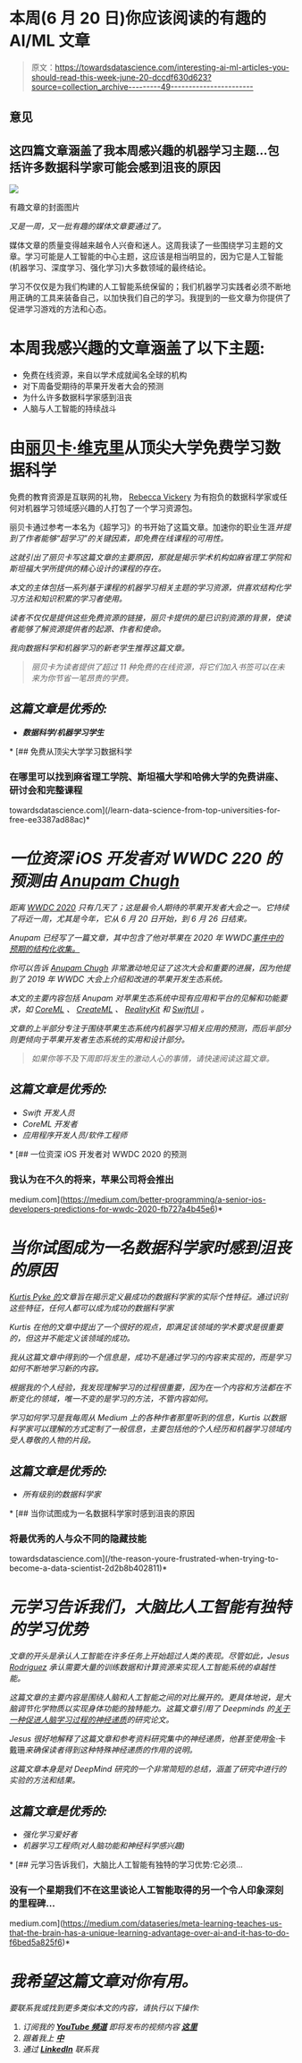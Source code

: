 # 本周(6 月 20 日)你应该阅读的有趣的 AI/ML 文章

> 原文：<https://towardsdatascience.com/interesting-ai-ml-articles-you-should-read-this-week-june-20-dccdf630d623?source=collection_archive---------49----------------------->

## 意见

## 这四篇文章涵盖了我本周感兴趣的机器学习主题…包括许多数据科学家可能会感到沮丧的原因

![](img/5b8de00b729d0efa9f3939eee3b5f860.png)

有趣文章的封面图片

*又是一周，又一批有趣的媒体文章要通过了。*

媒体文章的质量变得越来越令人兴奋和迷人。这周我读了一些围绕学习主题的文章。学习可能是人工智能的中心主题，这应该是相当明显的，因为它是人工智能(机器学习、深度学习、强化学习)大多数领域的最终结论。

学习不仅仅是为我们构建的人工智能系统保留的；我们机器学习实践者必须不断地用正确的工具来装备自己，以加快我们自己的学习。我提到的一些文章为你提供了促进学习游戏的方法和心态。

# 本周我感兴趣的文章涵盖了以下主题:

*   免费在线资源，来自以学术成就闻名全球的机构
*   对下周备受期待的苹果开发者大会的预测
*   为什么许多数据科学家感到沮丧
*   人脑与人工智能的持续战斗

# 由[丽贝卡·维克里](https://medium.com/u/8b7aca3e5b1c?source=post_page-----dccdf630d623--------------------------------)从顶尖大学免费学习数据科学

免费的教育资源是互联网的礼物， [Rebecca Vickery](https://medium.com/u/8b7aca3e5b1c?source=post_page-----dccdf630d623--------------------------------) 为有抱负的数据科学家或任何对机器学习领域感兴趣的人打包了一个学习资源包。

丽贝卡通过参考一本名为《超学习》的书开始了这篇文章。加速你的职业生涯*并提到了作者能够“超学习”的关键因素，即免费在线课程的可用性。*

*这就引出了丽贝卡写这篇文章的主要原因，那就是揭示学术机构如麻省理工学院和斯坦福大学所提供的精心设计的课程的存在。*

*本文的主体包括一系列基于课程的机器学习相关主题的学习资源，供喜欢结构化学习方法和知识积累的学习者使用。*

*读者不仅仅是提供这些免费资源的链接，丽贝卡提供的是已识别资源的背景，使读者能够了解资源提供者的起源、作者和使命。*

*我向数据科学和机器学习的新老学生推荐这篇文章。*

> *丽贝卡为读者提供了超过 11 种免费的在线资源，将它们加入书签可以在未来为你节省一笔昂贵的学费。*

## *这篇文章是优秀的:*

*   ***数据科学/机器学习学生***

*[](/learn-data-science-from-top-universities-for-free-ee3387ad88ac) [## 免费从顶尖大学学习数据科学

### 在哪里可以找到麻省理工学院、斯坦福大学和哈佛大学的免费讲座、研讨会和完整课程

towardsdatascience.com](/learn-data-science-from-top-universities-for-free-ee3387ad88ac)* 

# *一位资深 iOS 开发者对 WWDC 220 的预测由 [Anupam Chugh](https://medium.com/u/9833cc01f515?source=post_page-----dccdf630d623--------------------------------)*

*距离 [WWDC 2020](https://developer.apple.com/wwdc20/?&mtid=20925rc739929&aosid=p238&mnid=sx7pjJq3x-dc_mtid_20925rc739929_pcrid_442898695567_pgrid_98069227850_&cid=wwa-uk-kwgo-features--slid---productid--Brand-AppleLive-AppleLive-&anonymizeip=set) 只有几天了；这是最令人期待的苹果开发者大会之一。它持续了将近一周，尤其是今年，它从 6 月 20 日开始，到 6 月 26 日结束。*

*Anupam 已经写了一篇文章，其中包含了他对苹果在 2020 年 WWDC[事件中的预期的结构化收集。](https://developer.apple.com/wwdc20/?&mtid=20925rc739929&aosid=p238&mnid=sx7pjJq3x-dc_mtid_20925rc739929_pcrid_442898695567_pgrid_98069227850_&cid=wwa-uk-kwgo-features--slid---productid--Brand-AppleLive-AppleLive-&anonymizeip=set)*

*你可以告诉 [Anupam Chugh](https://medium.com/u/9833cc01f515?source=post_page-----dccdf630d623--------------------------------) 非常激动地见证了这次大会和重要的进展，因为他提到了 2019 年 WWDC 大会上介绍和改进的苹果开发生态系统。*

*本文的主要内容包括 Anupam 对苹果生态系统中现有应用和平台的见解和功能要求，如 [CoreML](https://developer.apple.com/machine-learning/core-ml/) 、 [CreateML](https://developer.apple.com/machine-learning/create-ml/) 、 [RealityKit](https://developer.apple.com/augmented-reality/reality-composer/) 和 [SwiftUI](https://developer.apple.com/documentation/swiftui) 。*

*文章的上半部分专注于围绕苹果生态系统内机器学习相关应用的预测，而后半部分则更倾向于苹果开发者生态系统的实用和设计部分。*

> *如果你等不及下周即将发生的激动人心的事情，请快速阅读这篇文章。*

## *这篇文章是优秀的:*

*   *Swift 开发人员*
*   *CoreML 开发者*
*   *应用程序开发人员/软件工程师*

*[](https://medium.com/better-programming/a-senior-ios-developers-predictions-for-wwdc-2020-fb727a4b45e6) [## 一位资深 iOS 开发者对 WWDC 2020 的预测

### 我认为在不久的将来，苹果公司将会推出

medium.com](https://medium.com/better-programming/a-senior-ios-developers-predictions-for-wwdc-2020-fb727a4b45e6)* 

# *当你试图成为一名数据科学家时感到沮丧的原因*

*[Kurtis Pyke 的](https://medium.com/u/5ba760786877?source=post_page-----dccdf630d623--------------------------------)文章旨在揭示定义最成功的数据科学家的实际个性特征。通过识别这些特征，任何人都可以成为成功的数据科学家*

*Kurtis 在他的文章中提出了一个很好的观点，即满足该领域的学术要求是很重要的，但这并不能定义该领域的成功。*

*我从这篇文章中得到的一个信息是，成功不是通过学习的内容来实现的，而是学习如何不断地学习新的内容。*

*根据我的个人经验，我发现理解学习的过程很重要，因为在一个内容和方法都在不断变化的领域，唯一不变的是学习的方法，不管内容如何。*

*学习如何学习是我每周从 Medium 上的各种作者那里听到的信息，Kurtis 以数据科学家可以理解的方式定制了一般信息，主要包括他的个人经历和机器学习领域内受人尊敬的人物的片段。*

## *这篇文章是优秀的:*

*   *所有级别的数据科学家*

*[](/the-reason-youre-frustrated-when-trying-to-become-a-data-scientist-2d2b8b402811) [## 当你试图成为一名数据科学家时感到沮丧的原因

### 将最优秀的人与众不同的隐藏技能

towardsdatascience.com](/the-reason-youre-frustrated-when-trying-to-become-a-data-scientist-2d2b8b402811)* 

# *元学习告诉我们，大脑比人工智能有独特的学习优势*

*文章的开头是承认人工智能在许多任务上开始超过人类的表现。尽管如此，Jesus [Rodriguez](https://medium.com/u/46674a2c9422?source=post_page-----dccdf630d623--------------------------------) 承认需要大量的训练数据和计算资源来实现人工智能系统的卓越性能。*

*这篇文章的主要内容是围绕人脑和人工智能之间的对比展开的。更具体地说，是大脑调节化学物质以实现身体功能的独特能力。这篇文章引用了 Deepminds 的[关于一种促进人脑学习过程的神经递质](https://www.nature.com/articles/s41593-018-0147-8)的研究论文。*

*Jesus 很好地解释了这篇文章和参考资料研究集中的神经递质，他甚至使用*金·卡戴珊*来确保读者得到这种特殊神经递质的作用的说明。*

*这篇文章本身是对 DeepMind 研究的一个非常简短的总结，涵盖了研究中进行的实验的方法和结果。*

## *这篇文章是优秀的:*

*   *强化学习爱好者*
*   *机器学习工程师(对人脑功能和神经科学感兴趣)*

*[](https://medium.com/dataseries/meta-learning-teaches-us-that-the-brain-has-a-unique-learning-advantage-over-ai-and-it-has-to-do-f6bed5a825f6) [## 元学习告诉我们，大脑比人工智能有独特的学习优势:它必须…

### 没有一个星期我们不在这里谈论人工智能取得的另一个令人印象深刻的里程碑…

medium.com](https://medium.com/dataseries/meta-learning-teaches-us-that-the-brain-has-a-unique-learning-advantage-over-ai-and-it-has-to-do-f6bed5a825f6)* 

# *我希望这篇文章对你有用。*

*要联系我或找到更多类似本文的内容，请执行以下操作:*

1.  *订阅我的 [**YouTube 频道**](https://www.youtube.com/channel/UCNNYpuGCrihz_YsEpZjo8TA) 即将发布的视频内容 [**这里**](https://www.youtube.com/channel/UCNNYpuGCrihz_YsEpZjo8TA)*
2.  *跟着我上 [**中**](https://medium.com/@richmond.alake)*
3.  *通过 [**LinkedIn**](https://www.linkedin.com/in/richmondalake/) 联系我*